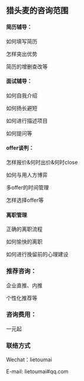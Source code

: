 ## 猎头麦的咨询范围

#### 简历辅导：

如何填写简历

怎样突出优势

简历的增删查改等

#### 面试辅导：

如何自我介绍

如何扬长避短

如何进行描述项目

如何提问等

#### offer谈判：

怎样报价&何时出价&何时close

如何与用人方博弈

多offer的时间管理

怎样选择offer等

#### 离职管理

正确的离职流程

如何愉快的离职

如何进行挽留前的心理建设

### 推荐咨询：

企业直推、内推

个性化推荐等

### 咨询费用：

一元起

### 联络方式

Wechat：lietoumai

E-mail: lietoumai#qq.com
